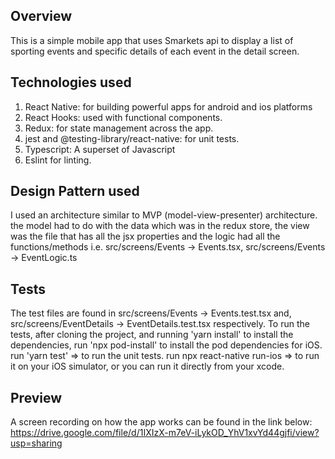 ## Overview

This is a simple mobile app that uses Smarkets api to display a list of sporting events and specific details of each event in the detail screen.

## Technologies used

1. React Native: for building powerful apps for android and ios platforms
2. React Hooks: used with functional components.
3. Redux: for state management across the app.
4. jest and @testing-library/react-native: for unit tests.
5. Typescript: A superset of Javascript
6. Eslint for linting.

## Design Pattern used

I used an architecture similar to MVP (model-view-presenter) architecture.
the model had to do with the data which was in the redux store, the view was the file that has all the jsx properties and the logic had all the functions/methods i.e.
src/screens/Events -> Events.tsx, src/screens/Events -> EventLogic.ts

## Tests

The test files are found in src/screens/Events -> Events.test.tsx and, src/screens/EventDetails -> EventDetails.test.tsx respectively. To run the tests, after cloning the project, and running 'yarn install' to install the dependencies, run 'npx pod-install' to install the pod dependencies for iOS. run 'yarn test' => to run the unit tests.
run npx react-native run-ios => to run it on your iOS simulator, or you can run it directly from your xcode.

## Preview

A screen recording on how the app works can be found in the link below:
https://drive.google.com/file/d/1IXIzX-m7eV-iLykOD_YhV1xvYd44gjfi/view?usp=sharing
